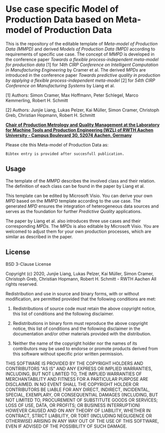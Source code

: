 # Use case specific Model of Production Data based on Meta-model of Production Data
This is the repository of the editable template of _Meta-model of Production Data (MMPD)_ and derived _Models of Production Data (MPD)_ according to requirements of specific use case. The concept of _MMPD_ is developed in the conference paper _Towards a flexible process-independent meta-model for production data_ [1] for _14th CIRP Conference on Intelligent Computation in Manufacturing Engineering_ by Cramer et al. The derived _MPDs_ are introduced in the conference paper _Towards predictive quality in production by applying a flexible process-independent meta-model_ [2] for _54th CIRP Conference on Manufacturing Systems_ by Liang et al. 

[1] Authors: Simon Cramer, Max Hoffmann, Peter Schlegel, Marco Kemmerling, Robert H. Schmitt

[2] Authors: Junjie Liang, Lukas Pelzer, Kai Müller, Simon Cramer, Christoph Greb, Christian Hopmann, Robert H. Schmitt

**[Chair of Production Metrology and Quality Management at the Laboratory for Machine Tools and Production Engineering (WZL) of RWTH Aachen University - Campus Boulevard 30, 52074 Aachen, Germany](https://www.wzl.rwth-aachen.de/cms/WZL/Forschung/~sujg/Fertigungsmesstechnik/lidx/1/)**

Please cite this Meta-model of Production Data as:

```
Bibtex entry is provided after succesfull publication.
```

## Usage
The template of the _MMPD_ describes the involved class and their relation. The definition of each class can be found in the paper by Liang et al. 

This template can be edited by Microsoft Visio. You can derive your own _MPD_ based on the _MMPD_ template according to the use case. The generated _MPD_ ensures the integration of heterogeneous data sources and serves as the foundation for further _Predictive Quality_ applications.

The paper by Liang et al. also introduces three use cases and their corresponding _MPDs_. The _MPDs_ is also editable by Microsoft Visio. You are welcomed to adjust them for your own production processes, which are similar as described in the paper. 

## License
BSD 3-Clause License

Copyright (c) 2020, Junjie Liang, Lukas Pelzer, Kai Müller, Simon Cramer, Christoph Greb, Christian Hopmann, Robert H. Schmitt - RWTH Aachen
All rights reserved.

Redistribution and use in source and binary forms, with or without modification, are permitted provided that the following conditions are met:

1. Redistributions of source code must retain the above copyright notice, this list of conditions and the following disclaimer.

2. Redistributions in binary form must reproduce the above copyright notice, this list of conditions and the following disclaimer in the documentation and/or other materials provided with the distribution.

3. Neither the name of the copyright holder nor the names of its contributors may be used to endorse or promote products derived from this software without specific prior written permission.

THIS SOFTWARE IS PROVIDED BY THE COPYRIGHT HOLDERS AND CONTRIBUTORS "AS IS" AND ANY EXPRESS OR IMPLIED WARRANTIES, INCLUDING, BUT NOT LIMITED TO, THE IMPLIED WARRANTIES OF MERCHANTABILITY AND FITNESS FOR A PARTICULAR PURPOSE ARE DISCLAIMED. IN NO EVENT SHALL THE COPYRIGHT HOLDER OR CONTRIBUTORS BE LIABLE FOR ANY DIRECT, INDIRECT, INCIDENTAL, SPECIAL, EXEMPLARY, OR CONSEQUENTIAL DAMAGES (INCLUDING, BUT NOT LIMITED TO, PROCUREMENT OF SUBSTITUTE GOODS OR SERVICES; LOSS OF USE, DATA, OR PROFITS; OR BUSINESS INTERRUPTION) HOWEVER CAUSED AND ON ANY THEORY OF LIABILITY, WHETHER IN CONTRACT, STRICT LIABILITY, OR TORT (INCLUDING NEGLIGENCE OR OTHERWISE) ARISING IN ANY WAY OUT OF THE USE OF THIS SOFTWARE, EVEN IF ADVISED OF THE POSSIBILITY OF SUCH DAMAGE.
